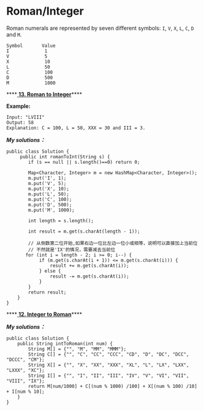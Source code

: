 # Roman/Integer

Roman numerals are represented by seven different symbols: `I`, `V`, `X`, `L`, `C`, `D` and `M`.

```text
Symbol       Value
I             1
V             5
X             10
L             50
C             100
D             500
M             1000
```

\*\*\*\*[ **13. Roman to Integer**](https://leetcode.com/problems/roman-to-integer/description/)\*\*\*\*

**Example:**

```text
Input: "LVIII"
Output: 58
Explanation: C = 100, L = 50, XXX = 30 and III = 3.
```

_**My solutions：**_

```text
public class Solution {
     public int romanToInt(String s) {
	    if (s == null || s.length()==0) return 0;
	    
	    Map<Character, Integer> m = new HashMap<Character, Integer>();
	    m.put('I', 1);
	    m.put('V', 5);
	    m.put('X', 10);
	    m.put('L', 50);
	    m.put('C', 100);
	    m.put('D', 500);
	    m.put('M', 1000);

	    int length = s.length();
	
	    int result = m.get(s.charAt(length - 1));
	
	    // 从倒数第二位开始,如果右边一位比左边一位小或相等，说明可以直接加上当前位
        // 不然就是'IX'的情况，需要减去当前位
       for (int i = length - 2; i >= 0; i--) {
	        if (m.get(s.charAt(i + 1)) <= m.get(s.charAt(i))) {
	            result += m.get(s.charAt(i));
	        } else {
	            result -= m.get(s.charAt(i));
	        }
	    }
	    return result;
	}
}
```

\*\*\*\*[ **12. Integer to Roman**](https://leetcode.com/problems/integer-to-roman/description/)\*\*\*\*

_**My solutions：**_

```text
public class Solution {
    public String intToRoman(int num) {
        String M[] = {"", "M", "MM", "MMM"};
        String C[] = {"", "C", "CC", "CCC", "CD", "D", "DC", "DCC", "DCCC", "CM"};
        String X[] = {"", "X", "XX", "XXX", "XL", "L", "LX", "LXX", "LXXX", "XC"};
        String I[] = {"", "I", "II", "III", "IV", "V", "VI", "VII", "VIII", "IX"};   
        return M[num/1000] + C[(num % 1000) /100] + X[(num % 100) /10] + I[num % 10];
    }
}
```



